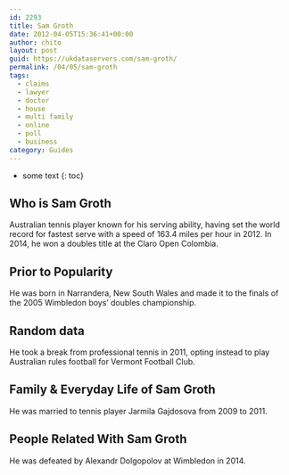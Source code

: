 ```yaml
---
id: 2293
title: Sam Groth
date: 2012-04-05T15:36:41+00:00
author: chito
layout: post
guid: https://ukdataservers.com/sam-groth/
permalink: /04/05/sam-groth
tags:
  - claims
  - lawyer
  - doctor
  - house
  - multi family
  - online
  - poll
  - business
category: Guides
---
```


* some text
{: toc}
          
          
## Who is  Sam Groth
                  
                  
                  
Australian tennis player known for his serving ability, having set the world record for fastest serve with a speed of 163.4 miles per hour in 2012. In 2014, he won a doubles title at the Claro Open Colombia.
                  
                
                
                
## Prior to Popularity 
                  
                  
                  
He was born in Narrandera, New South Wales and made it to the finals of the 2005 Wimbledon boys&#8217; doubles championship.
                  
                
                
                
## Random data 
                  
                  
                  
He took a break from professional tennis in 2011, opting instead to play Australian rules football for Vermont Football Club.
                  
                
                
                
## Family & Everyday Life of Sam Groth
                  
                  
                  
He was married to tennis player Jarmila Gajdosova from 2009 to 2011.
                  
                
                
                
## People Related With  Sam Groth
                  
                  
                  
He was defeated by Alexandr Dolgopolov at Wimbledon in 2014.
                  
                
              
            
          
          
          
    
    
  
